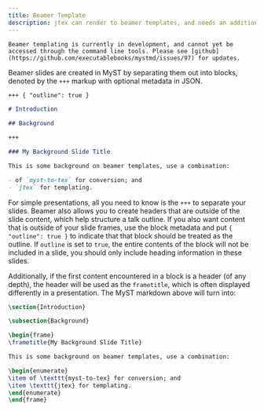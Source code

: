 ```yaml
---
title: Beamer Template
description: jtex can render to beamer templates, and needs an additional flag to indicate some differences in pre-processing in `myst-to-tex`.
---
```


```{danger}
Beamer templating is currently in development, and cannot yet be accessed through the command line tools. Please see [github](https://github.com/executablebooks/mystmd/issues/97) for updates.
```

Beamer slides are created in MyST by separating them out into blocks, denoted by the `+++` markup with optional metadata in JSON.

```markdown
+++ { "outline": true }

# Introduction

## Background

+++

### My Background Slide Title

This is some background on beamer templates, use a combination:

- of `myst-to-tex` for conversion; and
- `jtex` for templating.
```

For simple presentations, all you need to know is the `+++` to separate your slides. Beamer also allows you to create headers that are outside of the slide content, which help structure a talk outline. If you also want content that is outside of your slide frames, use the block metadata and put `{ "outline": true }` to indicate that that block should be treated as the outline. If `outline` is set to `true`, the entire contents of the block will not be included in a slide, you should only include heading information in these slides.

Additionally, if the first content encountered in a block is a header (of any depth), the header will be used as the `frametitle`, which is often displayed differently in a presentation. The MyST markdown above will turn into:

```latex
\section{Introduction}

\subsection{Background}

\begin{frame}
\frametitle{My Background Slide Title}

This is some background on beamer templates, use a combination:

\begin{enumerate}
\item of \texttt{myst-to-tex} for conversion; and
\item \texttt{jtex} for templating.
\end{enumerate}
\end{frame}
```
